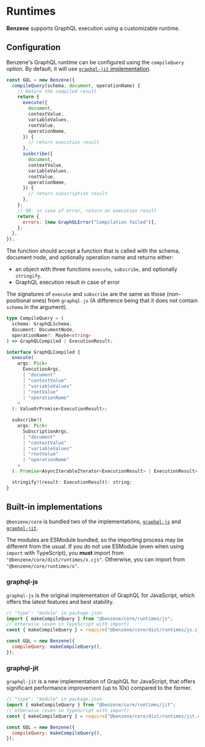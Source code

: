# Runtimes

**Benzene** supports GraphQL execution using a customizable runtime.

## Configuration

Benzene's GraphQL runtime can be configured using the `compileQuery` option. By default, it will use [`graphql-jit` implementation](#graphql-jit).

```js
const GQL = new Benzene({
  compileQuery(schema, document, operationName) {
    // Return the compiled result
    return {
      execute({
        document,
        contextValue,
        variableValues,
        rootValue,
        operationName,
      }) {
        // return execution result
      },
      susbcribe({
        document,
        contextValue,
        variableValues,
        rootValue,
        operationName,
      }) {
        // return subscription result
      },
    };
    // OR: in case of error, return an execution result
    return {
      errors: [new GraphQLError("Compilation failed")],
    };
  },
});
```

The function should accept a function that is called with the schema, document node, and optionally operation name and returns either:

- an object with three functions `execute`, `subscribe`, and optionally `stringify`.
- GraphQL execution result in case of error

The signatures of `execute` and `subscribe` are the same as those (non-positional ones) from `graphql-js` (A difference being that it does not contain `schema` in the argument).

```ts
type CompileQuery = (
  schema: GraphQLSchema,
  document: DocumentNode,
  operationName?: Maybe<string>
) => GraphQLCompiled | ExecutionResult;

interface GraphQLCompiled {
  execute(
    args: Pick<
      ExecutionArgs,
      | "document"
      | "contextValue"
      | "variableValues"
      | "rootValue"
      | "operationName"
    >
  ): ValueOrPromise<ExecutionResult>;

  subscribe?(
    args: Pick<
      SubscriptionArgs,
      | "document"
      | "contextValue"
      | "variableValues"
      | "rootValue"
      | "operationName"
    >
  ): Promise<AsyncIterableIterator<ExecutionResult> | ExecutionResult>;

  stringify?(result: ExecutionResult): string;
}
```

## Built-in implementations

`@benzene/core` is bundled two of the implementations, [`graphql-js`](https://github.com/graphql/graphql-js) and [`graphql-jit`](https://github.com/zalando-incubator/graphql-jit).

The modules are ESModule bundled, so the importing process may be different from the usual. If you do not use ESModule (even when using `import` with TypeScript), you **must** import from `"@benzene/core/dist/runtimes/x.cjs"`. Otherwise, you can import from `"@benzene/core/runtimes/x"`.

### graphql-js

`graphql-js` is the original implementation of GraphQL for JavaScript, which offers the latest features and best stability.

```js
// "type": "module" in package.json
import { makeCompileQuery } from "@benzene/core/runtimes/js";
// otherwise (even in TypeScript with import)
const { makeCompileQuery } = require("@benzene/core/dist/runtimes/js.cjs");

const GQL = new Benzene({
  compileQuery: makeCompileQuery(),
});
```

### graphql-jit

`graphql-jit` is a new implementation of GraphQL for JavaScript, that offers significant performance improvement (up to 10x) compared to the former.

```js
// "type": "module" in package.json
import { makeCompileQuery } from "@benzene/core/runtimes/jit";
// otherwise (even in TypeScript with import)
const { makeCompileQuery } = require("@benzene/core/dist/runtimes/jit.cjs");

const GQL = new Benzene({
  compileQuery: makeCompileQuery(),
});
```